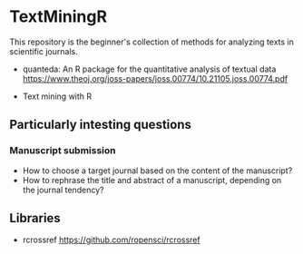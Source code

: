 # TextMiningR
This repository is the beginner's collection of methods for analyzing texts in scientific journals. 
- quanteda: An R package for the quantitative analysis of textual data
  https://www.theoj.org/joss-papers/joss.00774/10.21105.joss.00774.pdf
 
- Text mining with R 

## Particularly intesting questions
### Manuscript submission 
- How to choose a target journal based on the content of the manuscript?
- How to rephrase the title and abstract of a manuscript, depending on the journal tendency? 


## Libraries 
- rcrossref https://github.com/ropensci/rcrossref
